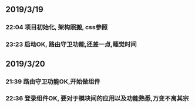 ## 2019/3/19 
 ### 22:04 项目初始化, 架构照搬, css参照
 ### 23:23 启动OK, 路由守卫功能,还差一点,睡觉时间

## 2019/3/20
 ### 21:39 路由守卫功能OK,开始做组件
 ### 22:36 登录组件OK, 要对于模块间的应用以及功能熟悉,万变不离其宗